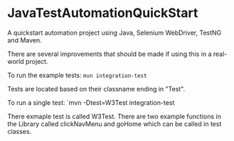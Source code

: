 # JavaTestAutomationQuickStart
A quickstart automation project using Java, Selenium WebDriver, TestNG and Maven.

There are several improvements that should be made if using this in a real-world project.

To run the example tests: `mvn integration-test`

Tests are located based on their classname ending in "Test".

To run a single test: `mvn -Dtest=W3Test integration-test

There exmaple test is called W3Test.  There are two example functions in the Library called clickNavMenu and goHome which can be called in test classes.
